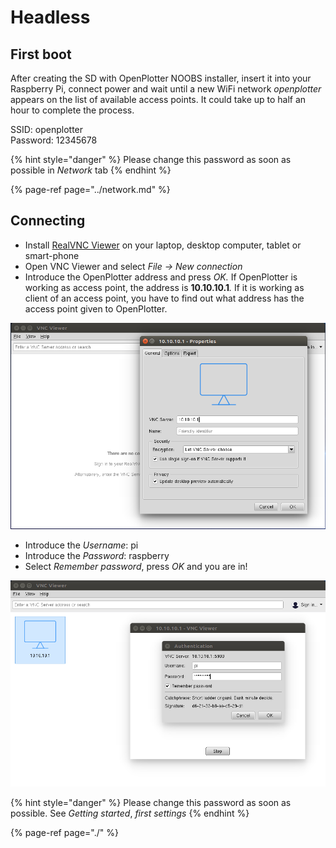 # Headless

## First boot

After creating the SD with OpenPlotter NOOBS installer, insert it into your Raspberry Pi, connect power and wait until a new WiFi network _openplotter_ appears on the list of available access points. It could take up to half an hour to complete the process.

SSID: openplotter  
Password: 12345678

{% hint style="danger" %}
Please change this password as soon as possible in _Network_ tab
{% endhint %}

{% page-ref page="../network.md" %}

## Connecting

* Install [RealVNC Viewer](https://www.realvnc.com/en/connect/download/viewer/) on your laptop, desktop computer, tablet or smart-phone
* Open VNC Viewer and select _File -&gt; New connection_
* Introduce the OpenPlotter address and press _OK._ If OpenPlotter is working as access point, the address is **10.10.10.1**_._ If it is working as client of an access point, you have to find out what address has the access point given to OpenPlotter.

![](../.gitbook/assets/vnc_client1.png)

* Introduce the _Username_: pi
* Introduce the _Password_: raspberry
* Select _Remember password_, press _OK_ and you are in!

![](../.gitbook/assets/vnc_client2.png)

{% hint style="danger" %}
Please change this password as soon as possible. See _Getting started_, _first settings_
{% endhint %}

{% page-ref page="./" %}



